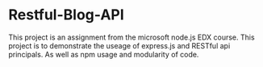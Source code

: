 # Restful-Blog-API

This project is an assignment from the microsoft node.js EDX course. This project is to demonstrate the useage of express.js and RESTful api principals. As well as npm usage and modularity of code.

